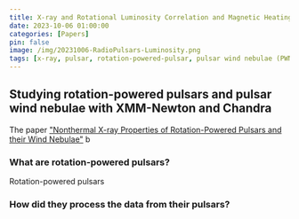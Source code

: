 ```yaml
---
title: X-ray and Rotational Luminosity Correlation and Magnetic Heating of Radio Pulsars - Notes on Shibata et al. 2016
date: 2023-10-06 01:00:00
categories: [Papers]
pin: false
image: /img/20231006-RadioPulsars-Luminosity.png
tags: [x-ray, pulsar, rotation-powered-pulsar, pulsar wind nebulae (PWN), XMM-Newton, Chandra]
---
```


## Studying rotation-powered pulsars and pulsar wind nebulae with XMM-Newton and Chandra
The paper ["Nonthermal X-ray Properties of Rotation-Powered Pulsars and their Wind Nebulae"](https://arxiv.org/abs/0707.4279) b


### What are rotation-powered pulsars?
Rotation-powered pulsars 


### How did they process the data from their pulsars?
